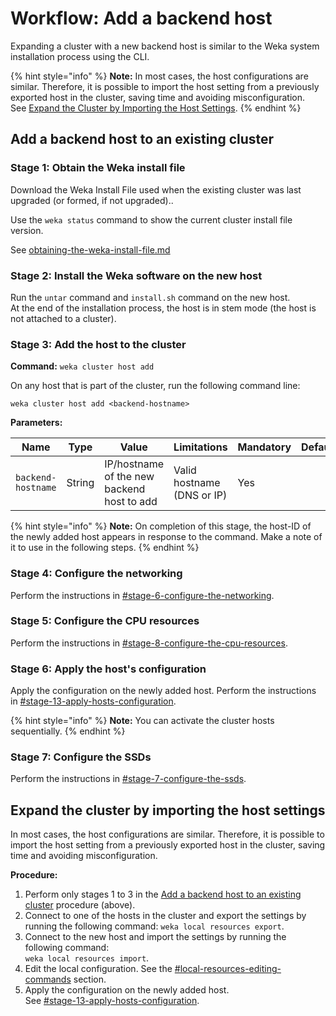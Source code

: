 # Workflow: Add a backend host

Expanding a cluster with a new backend host is similar to the Weka system installation process using the CLI. &#x20;

{% hint style="info" %}
**Note:** In most cases, the host configurations are similar. Therefore, it is possible to import the host setting from a previously exported host in the cluster, saving time and avoiding misconfiguration. \
See [Expand the Cluster by Importing the Host Settings](stages-in-adding-a-backend-host.md#expand-the-cluster-by-importing-the-host-settings).
{% endhint %}

## Add a backend host to an existing cluster

### Stage 1: Obtain the Weka install file

Download the Weka Install File used when the existing cluster was last upgraded (or formed, if not upgraded)..

Use the `weka status` command to show the current cluster install file version.

See [obtaining-the-weka-install-file.md](../../install/bare-metal/obtaining-the-weka-install-file.md "mention")

### Stage 2: Install the Weka software on the new host

Run the `untar` command and `install.sh` command on the new host.\
At the end of the installation process, the host is in stem mode (the host is not attached to a cluster).

### Stage 3: Add the host to the cluster

**Command:** `weka cluster host add`

On any host that is part of the cluster, run the following command line:

```
weka cluster host add <backend-hostname>
```

**Parameters:**

| **Name**           | **Type** | **Value**                                  | **Limitations**            | **Mandatory** | **Default** |
| ------------------ | -------- | ------------------------------------------ | -------------------------- | ------------- | ----------- |
| `backend-hostname` | String   | IP/hostname of the new backend host to add | Valid hostname (DNS or IP) | Yes           |             |

{% hint style="info" %}
**Note:** On completion of this stage, the host-ID of the newly added host appears in response to the command. Make a note of it to use in the following steps.
{% endhint %}

### Stage 4: Configure the networking

Perform the instructions in [#stage-6-configure-the-networking](../../install/bare-metal/using-cli.md#stage-6-configure-the-networking "mention").

### Stage 5: Configure the CPU resources

Perform the instructions in [#stage-8-configure-the-cpu-resources](../../install/bare-metal/using-cli.md#stage-8-configure-the-cpu-resources "mention").

### Stage 6: Apply the host's configuration

Apply the configuration on the newly added host. Perform the instructions in [#stage-13-apply-hosts-configuration](../../install/bare-metal/using-cli.md#stage-13-apply-hosts-configuration "mention").

{% hint style="info" %}
**Note:** You can activate the cluster hosts sequentially.
{% endhint %}

### Stage 7: Configure the SSDs

Perform the instructions in [#stage-7-configure-the-ssds](../../install/bare-metal/using-cli.md#stage-7-configure-the-ssds "mention").

## Expand the cluster by importing the host settings

In most cases, the host configurations are similar. Therefore, it is possible to import the host setting from a previously exported host in the cluster, saving time and avoiding misconfiguration.

**Procedure:**

1. Perform only stages 1 to 3 in the [Add a backend host to an existing cluster](stages-in-adding-a-backend-host.md#add-a-backend-host-to-an-existing-cluster) procedure (above).
2. Connect to one of the hosts in the cluster and export the settings by running the following command: `weka local resources export`.
3. Connect to the new host and import the settings by running the following command: \
   `weka local resources import`.
4. Edit the local configuration. See the [#local-resources-editing-commands](expansion-of-specific-resources.md#local-resources-editing-commands "mention") section.
5. Apply the configuration on the newly added host.\
   See [#stage-13-apply-hosts-configuration](../../install/bare-metal/using-cli.md#stage-13-apply-hosts-configuration "mention").
